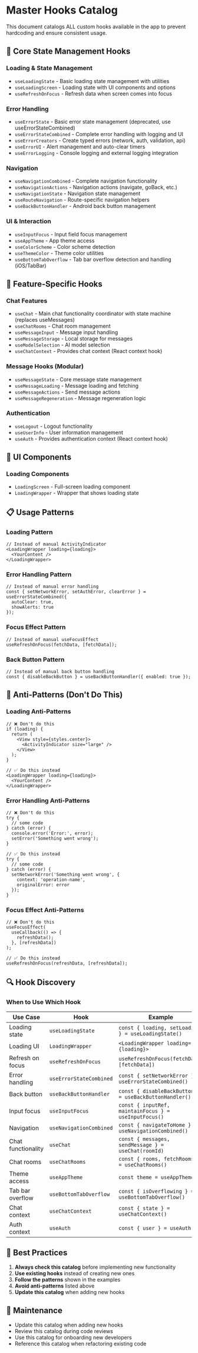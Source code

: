 # Master Hooks Catalog

This document catalogs ALL custom hooks available in the app to prevent hardcoding and ensure consistent usage.

## 🎯 Core State Management Hooks

### **Loading & State Management**
- `useLoadingState` - Basic loading state management with utilities
- `useLoadingScreen` - Loading state with UI components and options
- `useRefreshOnFocus` - Refresh data when screen comes into focus

### **Error Handling**
- `useErrorState` - Basic error state management (deprecated, use useErrorStateCombined)
- `useErrorStateCombined` - Complete error handling with logging and UI
- `useErrorCreators` - Create typed errors (network, auth, validation, api)
- `useErrorUI` - Alert management and auto-clear timers
- `useErrorLogging` - Console logging and external logging integration

### **Navigation**
- `useNavigationCombined` - Complete navigation functionality
- `useNavigationActions` - Navigation actions (navigate, goBack, etc.)
- `useNavigationState` - Navigation state management
- `useRouteNavigation` - Route-specific navigation helpers
- `useBackButtonHandler` - Android back button management

### **UI & Interaction**
- `useInputFocus` - Input field focus management
- `useAppTheme` - App theme access
- `useColorScheme` - Color scheme detection
- `useThemeColor` - Theme color utilities
- `useBottomTabOverflow` - Tab bar overflow detection and handling (iOS/TabBar)

## 🚀 Feature-Specific Hooks

### **Chat Features**
- `useChat` - Main chat functionality coordinator with state machine (replaces useMessages)
- `useChatRooms` - Chat room management
- `useMessageInput` - Message input handling
- `useMessageStorage` - Local storage for messages
- `useModelSelection` - AI model selection
- `useChatContext` - Provides chat context (React context hook)

### **Message Hooks (Modular)**
- `useMessageState` - Core message state management
- `useMessageLoading` - Message loading and fetching
- `useMessageActions` - Send message actions
- `useMessageRegeneration` - Message regeneration logic

### **Authentication**
- `useLogout` - Logout functionality
- `useUserInfo` - User information management
- `useAuth` - Provides authentication context (React context hook)

## 🧩 UI Components

### **Loading Components**
- `LoadingScreen` - Full-screen loading component
- `LoadingWrapper` - Wrapper that shows loading state

## 📋 Usage Patterns

### **Loading Pattern**
```tsx
// Instead of manual ActivityIndicator
<LoadingWrapper loading={loading}>
  <YourContent />
</LoadingWrapper>
```

### **Error Handling Pattern**
```tsx
// Instead of manual error handling
const { setNetworkError, setAuthError, clearError } = useErrorStateCombined({
  autoClear: true,
  showAlerts: true
});
```

### **Focus Effect Pattern**
```tsx
// Instead of manual useFocusEffect
useRefreshOnFocus(fetchData, [fetchData]);
```

### **Back Button Pattern**
```tsx
// Instead of manual back button handling
const { disableBackButton } = useBackButtonHandler({ enabled: true });
```

## 🚫 Anti-Patterns (Don't Do This)

### **Loading Anti-Patterns**
```tsx
// ❌ Don't do this
if (loading) {
  return (
    <View style={styles.center}>
      <ActivityIndicator size="large" />
    </View>
  );
}

// ✅ Do this instead
<LoadingWrapper loading={loading}>
  <YourContent />
</LoadingWrapper>
```

### **Error Handling Anti-Patterns**
```tsx
// ❌ Don't do this
try {
  // some code
} catch (error) {
  console.error('Error:', error);
  setError('Something went wrong');
}

// ✅ Do this instead
try {
  // some code
} catch (error) {
  setNetworkError('Something went wrong', { 
    context: 'operation-name',
    originalError: error 
  });
}
```

### **Focus Effect Anti-Patterns**
```tsx
// ❌ Don't do this
useFocusEffect(
  useCallback(() => {
    refreshData();
  }, [refreshData])
);

// ✅ Do this instead
useRefreshOnFocus(refreshData, [refreshData]);
```

## 🔍 Hook Discovery

### **When to Use Which Hook**

| Use Case | Hook | Example |
|----------|------|---------|
| Loading state | `useLoadingState` | `const { loading, setLoading } = useLoadingState()` |
| Loading UI | `LoadingWrapper` | `<LoadingWrapper loading={loading}>` |
| Refresh on focus | `useRefreshOnFocus` | `useRefreshOnFocus(fetchData, [fetchData])` |
| Error handling | `useErrorStateCombined` | `const { setNetworkError } = useErrorStateCombined()` |
| Back button | `useBackButtonHandler` | `const { disableBackButton } = useBackButtonHandler()` |
| Input focus | `useInputFocus` | `const { inputRef, maintainFocus } = useInputFocus()` |
| Navigation | `useNavigationCombined` | `const { navigateToHome } = useNavigationCombined()` |
| Chat functionality | `useChat` | `const { messages, sendMessage } = useChat(roomId)` |
| Chat rooms | `useChatRooms` | `const { rooms, fetchRooms } = useChatRooms()` |
| Theme access | `useAppTheme` | `const theme = useAppTheme()` |
| Tab bar overflow | `useBottomTabOverflow` | `const { isOverflowing } = useBottomTabOverflow()` |
| Chat context | `useChatContext` | `const { state } = useChatContext()` |
| Auth context | `useAuth` | `const { user } = useAuth()` |

## 📝 Best Practices

1. **Always check this catalog** before implementing new functionality
2. **Use existing hooks** instead of creating new ones
3. **Follow the patterns** shown in the examples
4. **Avoid anti-patterns** listed above
5. **Update this catalog** when adding new hooks

## 🔄 Maintenance

- Update this catalog when adding new hooks
- Review this catalog during code reviews
- Use this catalog for onboarding new developers
- Reference this catalog when refactoring existing code 